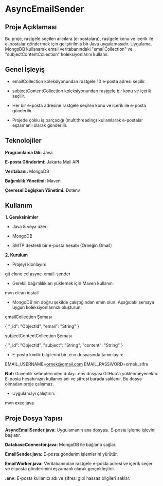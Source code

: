 # AsyncEmailSender

## Proje Açıklaması

Bu proje, rastgele seçilen alıcılara (e-postalara), rastgele konu ve içerik ile e-postalar göndermek için geliştirilmiş bir Java uygulamasıdır. Uygulama, MongoDB kullanarak email veritabanındaki "emailCollection" ve "subjectContentCollection" koleksiyonlarını kullanır.

## Genel İşleyiş

* emailCollection koleksiyonundan rastgele 10 e-posta adresi seçilir.

* subjectContentCollection koleksiyonundan rastgele bir konu ve içerik seçilir.

* Her bir e-posta adresine rastgele seçilen konu ve içerik ile e-posta gönderilir.

* Projede çoklu iş parçacığı (multithreading) kullanılarak e-postalar eşzamanlı olarak gönderilir.

## Teknolojiler

**Programlama Dili:** Java

**E-posta Gönderimi:** Jakarta Mail API

**Veritabanı:** MongoDB

**Bağımlılık Yönetimi:** Maven

**Çevresel Değişken Yönetimi:** Dotenv

## Kullanım

**1. Gereksinimler**

* Java 8 veya üzeri

* MongoDB

* SMTP destekli bir e-posta hesabı (Örneğin Gmail)

**2. Kurulum**

* Projeyi klonlayın:

git clone <repository-link>
cd async-email-sender

* Gerekli bağımlılıkları yüklemek için Maven kullanın:

mvn clean install

* MongoDB'nin doğru şekilde çalıştığından emin olun. Aşağıdaki şemaya uygun koleksiyonlarınızı oluşturun:

emailCollection Şeması

{
  "_id": "ObjectId",
  "email": "String"
}

subjectContentCollection Şeması

{
  "_id": "ObjectId",
  "subject": "String",
  "content": "String"
}

* E-posta kimlik bilgilerini bir .env dosyasında tanımlayın:

EMAIL_USERNAME=ornek@gmail.com
EMAIL_PASSWORD=ornek_sifre

**Not:** Güvenlik sebeplerinden dolayı .env dosyası GitHub'a yüklenmeyecektir. E-posta hesabınızın kullanıcı adı ve şifresi burada saklanır. Bu dosya olmadan proje çalışmaz.

* Uygulamayı çalıştırın:

mvn exec:java

## Proje Dosya Yapısı

**AsyncEmailSender.java:** Uygulamanın ana dosyası. E-posta işleme işlevini başlatır.

**DatabaseConnector.java:** MongoDB ile bağlantı sağlar.

**EmailSender.java:** E-posta gönderim işlemlerini yürütür.

**EmailWorker.java:** Veritabanından rastgele e-posta adresi ve içerik seçer ve e-posta gönderimini eşzamanlı olarak gerçekleştirir.

**.env:** E-posta kullanıcı adı ve şifresi gibi hassas bilgileri saklar. 


